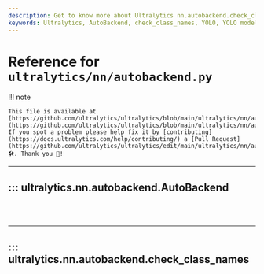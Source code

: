 ```yaml
---
description: Get to know more about Ultralytics nn.autobackend.check_class_names functionality. Optimize your YOLO models seamlessly.
keywords: Ultralytics, AutoBackend, check_class_names, YOLO, YOLO models, optimization
---
```


# Reference for `ultralytics/nn/autobackend.py`

!!! note

    This file is available at [https://github.com/ultralytics/ultralytics/blob/main/ultralytics/nn/autobackend.py](https://github.com/ultralytics/ultralytics/blob/main/ultralytics/nn/autobackend.py). If you spot a problem please help fix it by [contributing](https://docs.ultralytics.com/help/contributing/) a [Pull Request](https://github.com/ultralytics/ultralytics/edit/main/ultralytics/nn/autobackend.py) 🛠️. Thank you 🙏!

---
## ::: ultralytics.nn.autobackend.AutoBackend
<br><br>

---
## ::: ultralytics.nn.autobackend.check_class_names
<br><br>
